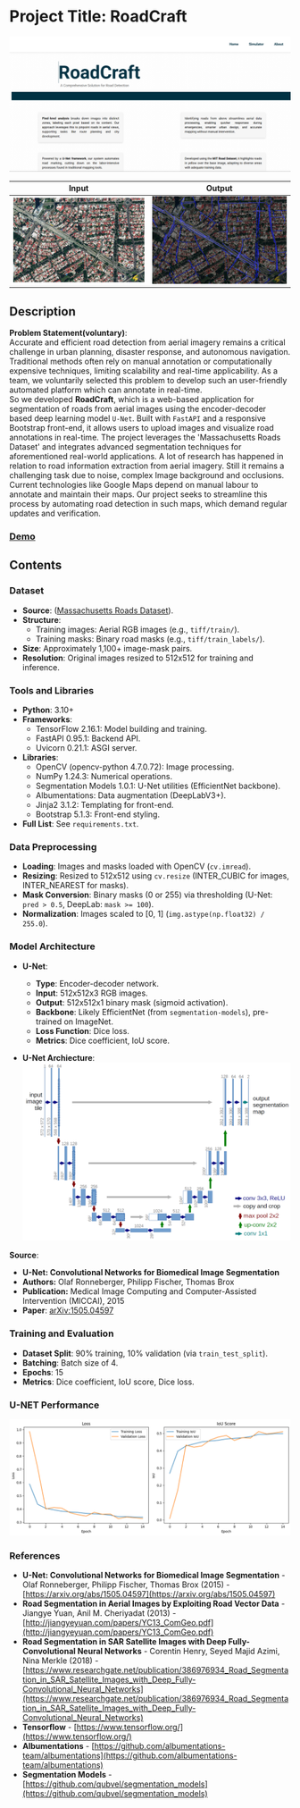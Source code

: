 # Project Title: RoadCraft
![Front-End Screenshot](static/Images/frontendss.png)  

Input                      |  Output
:-------------------------:|:-------------------------:
![](static/Images/input.png)    |  ![](static/Images/output.png) 


## Description
**Problem Statement(voluntary)**:  <br>
Accurate and efficient road detection from aerial imagery remains a critical challenge in urban planning, disaster response, and autonomous navigation. Traditional methods often rely on manual annotation or computationally expensive techniques, limiting scalability and real-time applicability. As a team, we voluntarily selected this problem to develop such an user-friendly automated platform which can annotate in real-time.  <br>
So we developed **RoadCraft**,  which is a web-based application for segmentation of roads from aerial images using the encoder-decoder based deep learning model `U-Net`. Built with `FastAPI` and a responsive Bootstrap front-end, it allows users to upload images and visualize road annotations in real-time. The project leverages the 'Massachusetts Roads Dataset' and integrates advanced segmentation techniques for aforementioned real-world applications. A lot of research has happened in relation to road information extraction from aerial imagery. Still it remains a challenging task due to noise, complex Image background and occlusions.
<br>
Current technologies like Google Maps depend on manual labour to annotate and maintain their maps. Our project seeks to streamline this process by automating road detection in such maps, which demand regular updates and verification.

### [Demo](static/demo2.gif)

## Contents

### Dataset
- **Source**: ([Massachusetts Roads Dataset](https://www.kaggle.com/datasets/insaff/massachusetts-roads-dataset)).
- **Structure**: 
  - Training images: Aerial RGB images (e.g., `tiff/train/`).
  - Training masks: Binary road masks (e.g., `tiff/train_labels/`).
- **Size**: Approximately 1,100+ image-mask pairs.
- **Resolution**: Original images resized to 512x512 for training and inference.

### Tools and Libraries
- **Python**: 3.10+
- **Frameworks**:
  - TensorFlow 2.16.1: Model building and training.
  - FastAPI 0.95.1: Backend API.
  - Uvicorn 0.21.1: ASGI server.
- **Libraries**:
  - OpenCV (opencv-python 4.7.0.72): Image processing.
  - NumPy 1.24.3: Numerical operations.
  - Segmentation Models 1.0.1: U-Net utilities (EfficientNet backbone).
  - Albumentations: Data augmentation (DeepLabV3+).
  - Jinja2 3.1.2: Templating for front-end.
  - Bootstrap 5.1.3: Front-end styling.
- **Full List**: See `requirements.txt`.

### Data Preprocessing
  - **Loading**: Images and masks loaded with OpenCV (`cv.imread`).
  - **Resizing**: Resized to 512x512 using `cv.resize` (INTER_CUBIC for images, INTER_NEAREST for masks).
  - **Mask Conversion**: Binary masks (0 or 255) via thresholding (U-Net: `pred > 0.5`, DeepLab: `mask >= 100`).
  - **Normalization**: Images scaled to [0, 1] (`img.astype(np.float32) / 255.0`).


### Model Architecture
- **U-Net**:
  - **Type**: Encoder-decoder network.
  - **Input**: 512x512x3 RGB images.
  - **Output**: 512x512x1 binary mask (sigmoid activation).
  - **Backbone**: Likely EfficientNet (from `segmentation-models`), pre-trained on ImageNet.
  - **Loss Function**: Dice loss.
  - **Metrics**: Dice coefficient, IoU score.
 
- **U-Net Archiecture**:
![Loss-plot](static/Images/u-net-architecture.png)

**Source**: 
- **U-Net: Convolutional Networks for Biomedical Image Segmentation**
- **Authors:** Olaf Ronneberger, Philipp Fischer, Thomas Brox
- **Publication:** Medical Image Computing and Computer-Assisted Intervention (MICCAI), 2015
- **Paper**: [arXiv:1505.04597](https://arxiv.org/abs/1505.04597)
 
  

### Training and Evaluation
- **Dataset Split**: 90% training, 10% validation (via `train_test_split`).
- **Batching**: Batch size of 4.
- **Epochs**: 15
- **Metrics**: Dice coefficient, IoU score, Dice loss.

### U-NET Performance                     
  ![Loss-plot](static/Images/UNET_loss.png)
  
### References
* **U-Net: Convolutional Networks for Biomedical Image Segmentation** - Olaf Ronneberger, Philipp Fischer, Thomas Brox (2015) - [https://arxiv.org/abs/1505.04597](https://arxiv.org/abs/1505.04597)
* **Road Segmentation in Aerial Images by Exploiting Road Vector Data** - Jiangye Yuan, Anil M. Cheriyadat (2013) - [http://jiangyeyuan.com/papers/YC13_ComGeo.pdf](http://jiangyeyuan.com/papers/YC13_ComGeo.pdf)
* **Road Segmentation in SAR Satellite Images with Deep Fully-Convolutional Neural Networks** - Corentin Henry, Seyed Majid Azimi, Nina Merkle (2018) - [https://www.researchgate.net/publication/386976934_Road_Segmentation_in_SAR_Satellite_Images_with_Deep_Fully-Convolutional_Neural_Networks](https://www.researchgate.net/publication/386976934_Road_Segmentation_in_SAR_Satellite_Images_with_Deep_Fully-Convolutional_Neural_Networks)
* **Tensorflow** - [https://www.tensorflow.org/](https://www.tensorflow.org/)
* **Albumentations** - [https://github.com/albumentations-team/albumentations](https://github.com/albumentations-team/albumentations)
* **Segmentation Models** - [https://github.com/qubvel/segmentation_models](https://github.com/qubvel/segmentation_models)

